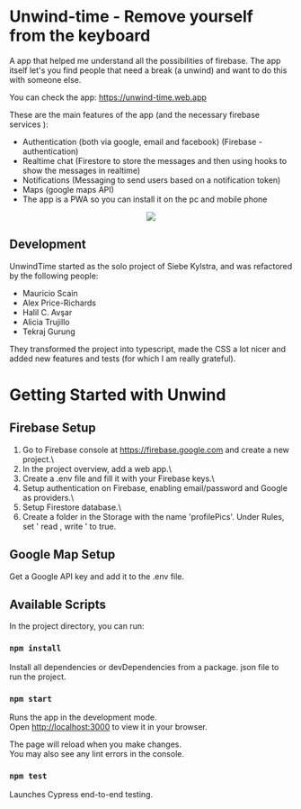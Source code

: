 # Unwind-time - Remove yourself from the keyboard

A app that helped me understand all the possibilities of firebase.
The app itself let's you find people that need a break (a unwind) and want to do this with someone else.

You can check the app: https://unwind-time.web.app

These are the main features of the app (and the necessary firebase services ):

- Authentication (both via google, email and facebook) (Firebase - authentication)
- Realtime chat (Firestore to store the messages and then using hooks to show the messages in realtime)
- Notifications (Messaging to send users based on a notification token)
- Maps (google maps API)
- The app is a PWA so you can install it on the pc and mobile phone


<div align='center'>
<img src='https://firebasestorage.googleapis.com/v0/b/unwind-time.appspot.com/o/Public%2FScreenShot%20Unwinds.jpg?alt=media&token=6764e949-b0b6-45d7-bb3f-39c21196b04b'/>
</div>


## Development

UnwindTime started as the solo project of Siebe Kylstra, and was refactored by the following people:

- Mauricio Scain
- Alex Price-Richards
- Halil C. Avşar
- Alicia Trujillo
- Tekraj Gurung

They transformed the project into typescript, made the CSS a lot nicer and added new features and tests (for which I am really grateful).

# Getting Started with Unwind

## Firebase Setup

1. Go to Firebase console at https://firebase.google.com and create a new project.\
2. In the project overview, add a web app.\
3. Create a .env file and fill it with your Firebase keys.\
4. Setup authentication on Firebase, enabling email/password and Google as providers.\
5. Setup Firestore database.\
6. Create a folder in the Storage with the name 'profilePics'. Under Rules, set ' read , write ' to true.

## Google Map Setup

Get a Google API key and add it to the .env file.

## Available Scripts

In the project directory, you can run:

### `npm install`

Install all dependencies or devDependencies from a package. json file to run the project.

### `npm start`

Runs the app in the development mode.\
Open [http://localhost:3000](http://localhost:3000) to view it in your browser.

The page will reload when you make changes.\
You may also see any lint errors in the console.

### `npm test`

Launches Cypress end-to-end testing.
